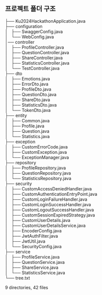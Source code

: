 <h2> 프로젝트 폴더 구조 </h2>

├── Ku2024HackathonApplication.java  
├── configuration  
│   ├── SwaggerConfig.java  
│   └── WebConfig.java  
│── controller  
│   ├── ProfileController.java  
│   ├── QuestionController.java  
│   ├── ShareController.java  
│   ├── StatisticsController.java  
│   └── TestController.java  
├── dto  
│   ├── Emotions.java  
│   ├── ErrorDto.java  
│   ├── ProfileDto.java  
│   ├── QuestionDto.java  
│   ├── ShareDto.java  
│   ├── StatisticsDto.java  
│   └── TokenDto.java  
├── entity  
│   ├── Common.java  
│   ├── Profile.java  
│   ├── Question.java  
│   └── Statistics.java  
├── exception  
│   ├── CustomErrorCode.java  
│   ├── CustomException.java  
│   └── ExceptionManager.java  
├── repository  
│   ├── ProfileRepository.java  
│   ├── QuestionRepository.java  
│   └── StatisticsRepository.java  
├── security  
│   ├── CustomAccessDeniedHandler.java  
│   ├── CustomAuthenticationEntryPoint.java  
│   ├── CustomLoginFailureHandler.java  
│   ├── CustomLoginSuccessHandler.java  
│   ├── CustomLogoutSuccessHandler.java  
│   ├── CustomSessionExpiredStrategy.java  
│   ├── CustomUserDetails.java  
│   ├── CustomUserDetailsService.java  
│   ├── EncoderConfig.java  
│   ├── JwtAuthFilter.java  
│   ├── JwtUtil.java  
│   └── SecurityConfig.java  
├── service  
│   ├── ProfileService.java  
│   ├── QuestionService.java  
│   ├── ShareService.java  
│   └── StatisticsService.java  
└── tree.txt  

9 directories, 42 files
